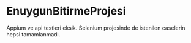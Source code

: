 # EnuygunBitirmeProjesi

Appium ve api testleri eksik. Selenium projesinde de istenilen caselerin hepsi tamamlanmadı.
